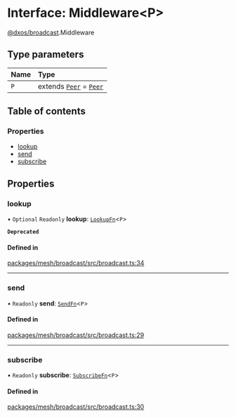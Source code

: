 # Interface: Middleware<P\>

[@dxos/broadcast](../modules/dxos_broadcast.md).Middleware

## Type parameters

| Name | Type |
| :------ | :------ |
| `P` | extends [`Peer`](dxos_broadcast.Peer.md) = [`Peer`](dxos_broadcast.Peer.md) |

## Table of contents

### Properties

- [lookup](dxos_broadcast.Middleware.md#lookup)
- [send](dxos_broadcast.Middleware.md#send)
- [subscribe](dxos_broadcast.Middleware.md#subscribe)

## Properties

### lookup

• `Optional` `Readonly` **lookup**: [`LookupFn`](../modules/dxos_broadcast.md#lookupfn)<`P`\>

**`Deprecated`**

#### Defined in

[packages/mesh/broadcast/src/broadcast.ts:34](https://github.com/dxos/dxos/blob/e3b936721/packages/mesh/broadcast/src/broadcast.ts#L34)

___

### send

• `Readonly` **send**: [`SendFn`](../modules/dxos_broadcast.md#sendfn)<`P`\>

#### Defined in

[packages/mesh/broadcast/src/broadcast.ts:29](https://github.com/dxos/dxos/blob/e3b936721/packages/mesh/broadcast/src/broadcast.ts#L29)

___

### subscribe

• `Readonly` **subscribe**: [`SubscribeFn`](../modules/dxos_broadcast.md#subscribefn)<`P`\>

#### Defined in

[packages/mesh/broadcast/src/broadcast.ts:30](https://github.com/dxos/dxos/blob/e3b936721/packages/mesh/broadcast/src/broadcast.ts#L30)
